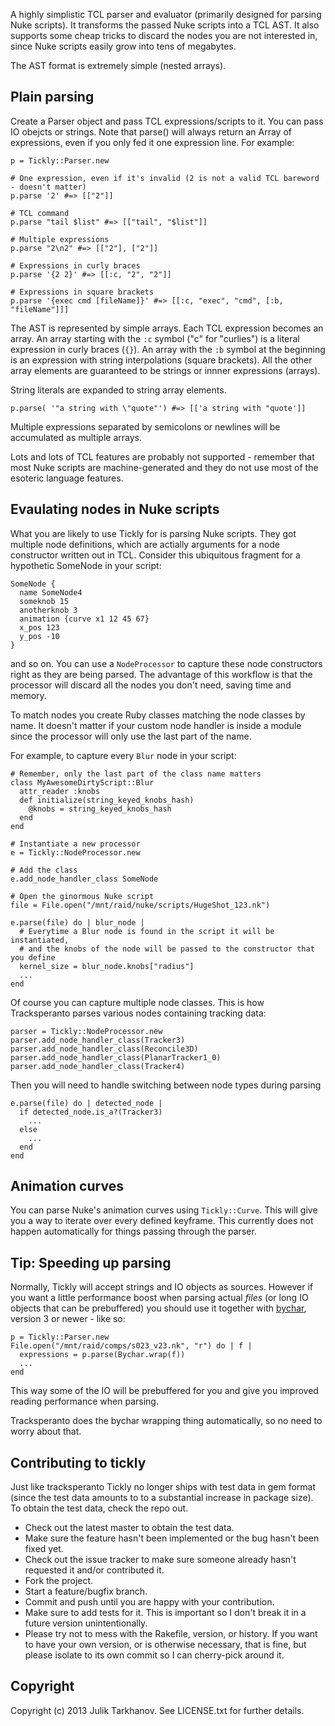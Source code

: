 A highly simplistic TCL parser and evaluator (primarily designed for parsing Nuke scripts).
It transforms the passed Nuke scripts into a TCL AST. 
It also supports some cheap tricks to discard the nodes you are not interested in, since Nuke
scripts easily grow into tens of megabytes.

The AST format is extremely simple (nested arrays).

## Plain parsing

Create a Parser object and pass TCL expressions/scripts to it. You can pass IO obejcts or strings. Note that parse()
will always return an Array of expressions, even if you only fed it one expression line. For example:
    
    p = Tickly::Parser.new
    
    # One expression, even if it's invalid (2 is not a valid TCL bareword - doesn't matter)
    p.parse '2' #=> [["2"]]
    
    # TCL command
    p.parse "tail $list" #=> [["tail", "$list"]]
    
    # Multiple expressions
    p.parse "2\n2" #=> [["2"], ["2"]]
    
    # Expressions in curly braces   
    p.parse '{2 2}' #=> [[:c, "2", "2"]]
    
    # Expressions in square brackets
    p.parse '{exec cmd [fileName]}' #=> [[:c, "exec", "cmd", [:b, "fileName"]]]

The AST is represented by simple arrays. Each TCL expression becomes an array. An array starting 
with the `:c` symbol ("c" for "curlies") is a literal expression in curly braces (`{}`). 
An array with the `:b` symbol at the beginning is an expression with string interpolations 
(square brackets).
All the other array elements are guaranteed to be strings or innner expressions (arrays).

String literals are expanded to string array elements.

    p.parse( '"a string with \"quote"') #=> [['a string with "quote']]

Multiple expressions separated by semicolons or newlines will be accumulated as multiple arrays.

Lots and lots of TCL features are probably not supported - remember that most Nuke scripts are 
machine-generated and they do not use most of the esoteric language features.

## Evaulating nodes in Nuke scripts

What you are likely to use Tickly for is parsing Nuke scripts. They got multiple node definitions, which
are actially arguments for a node constructor written out in TCL. Consider this ubiquitous fragment for a
hypothetic SomeNode in your script:

    SomeNode {
      name SomeNode4
      someknob 15
      anotherknob 3
      animation {curve x1 12 45 67}
      x_pos 123
      y_pos -10
    }

and so on. You can use a `NodeProcessor` to capture these node constructors right as they are being parsed.
The advantage of this workflow is that the processor will discard all the nodes you don't need, saving time
and memory.

To match nodes you create Ruby classes matching the node classes by name. It doesn't matter if your
custom node handler is inside a module since the processor will only use the last part of the name.

For example, to capture every `Blur` node in your script:
    
    # Remember, only the last part of the class name matters
    class MyAwesomeDirtyScript::Blur
      attr_reader :knobs
      def initialize(string_keyed_knobs_hash)
        @knobs = string_keyed_knobs_hash
      end
    end
    
    # Instantiate a new processor
    e = Tickly::NodeProcessor.new
    
    # Add the class
    e.add_node_handler_class SomeNode
    
    # Open the ginormous Nuke script
    file = File.open("/mnt/raid/nuke/scripts/HugeShot_123.nk")
    
    e.parse(file) do | blur_node |
      # Everytime a Blur node is found in the script it will be instantiated,
      # and the knobs of the node will be passed to the constructor that you define
      kernel_size = blur_node.knobs["radius"]
      ...
    end

Of course you can capture multiple node classes. This is how Tracksperanto parses various
nodes containing tracking data:
    
    parser = Tickly::NodeProcessor.new
    parser.add_node_handler_class(Tracker3)
    parser.add_node_handler_class(Reconcile3D)
    parser.add_node_handler_class(PlanarTracker1_0)
    parser.add_node_handler_class(Tracker4)

Then you will need to handle switching between node types during parsing

    e.parse(file) do | detected_node |
      if detected_node.is_a?(Tracker3)
	    ...
	  else
	    ...
	  end
    end

## Animation curves

You can parse Nuke's animation curves using `Tickly::Curve`. This will give you a way to iterate over every defined keyframe.
This currently does not happen automatically for things passing through the parser.

## Tip: Speeding up parsing

Normally, Tickly will accept strings and IO objects as sources. However if you want a little performance boost
when parsing actual _files_ (or long IO objects that can be prebuffered) you should use it together
with [bychar](http://rubygems.org/gems/bychar), version 3 or newer - like so:

    p = Tickly::Parser.new
    File.open("/mnt/raid/comps/s023_v23.nk", "r") do | f |
	  expressions = p.parse(Bychar.wrap(f))
	  ...
	end
	
This way some of the IO will be prebuffered for you and give you improved reading performance when parsing.

Tracksperanto does the bychar wrapping thing automatically, so no need to worry about that.



## Contributing to tickly

Just like tracksperanto Tickly no longer ships with test data in gem format (since the test data amounts to
to a substantial increase in package size). To obtain the test data, check the repo out.
 
* Check out the latest master to obtain the test data.
* Make sure the feature hasn't been implemented or the bug hasn't been fixed yet.
* Check out the issue tracker to make sure someone already hasn't requested it and/or contributed it.
* Fork the project.
* Start a feature/bugfix branch.
* Commit and push until you are happy with your contribution.
* Make sure to add tests for it. This is important so I don't break it in a future version unintentionally.
* Please try not to mess with the Rakefile, version, or history. If you want to have your own version, or is otherwise necessary, that is fine, but please isolate to its own commit so I can cherry-pick around it.

## Copyright

Copyright (c) 2013 Julik Tarkhanov. See LICENSE.txt for
further details.


